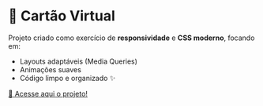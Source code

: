 # 💼 Cartão Virtual

Projeto criado como exercício de **responsividade** e **CSS moderno**, focando em:

- Layouts adaptáveis (Media Queries)
- Animações suaves
- Código limpo e organizado ✨

[🔗 Acesse aqui o projeto!](https://visvt.github.io/cartao-virtual/)

